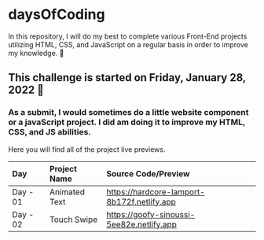 # daysOfCoding
In this repository, I will do my best to complete various Front-End projects utilizing HTML, CSS, and JavaScript on a regular basis in order to improve my knowledge. 🚀

## This challenge is started on Friday, January 28, 2022 📅
 ### As a submit, I would sometimes do a little website component or a javaScript project. I did am doing it to improve my HTML, CSS, and JS abilities.
Here you will find all of the project live previews.
 
 | Day     | Project Name    | Source Code/Preview |
| :---     | :-------------  | :------------------ |  
| Day - 01 | Animated Text   | https://hardcore-lamport-8b172f.netlify.app |
| Day - 02 | Touch Swipe     | https://goofy-sinoussi-5ee82e.netlify.app |
